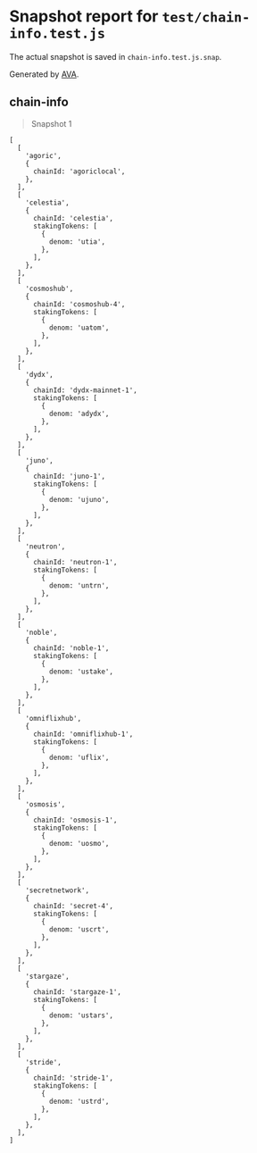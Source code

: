 # Snapshot report for `test/chain-info.test.js`

The actual snapshot is saved in `chain-info.test.js.snap`.

Generated by [AVA](https://avajs.dev).

## chain-info

> Snapshot 1

    [
      [
        'agoric',
        {
          chainId: 'agoriclocal',
        },
      ],
      [
        'celestia',
        {
          chainId: 'celestia',
          stakingTokens: [
            {
              denom: 'utia',
            },
          ],
        },
      ],
      [
        'cosmoshub',
        {
          chainId: 'cosmoshub-4',
          stakingTokens: [
            {
              denom: 'uatom',
            },
          ],
        },
      ],
      [
        'dydx',
        {
          chainId: 'dydx-mainnet-1',
          stakingTokens: [
            {
              denom: 'adydx',
            },
          ],
        },
      ],
      [
        'juno',
        {
          chainId: 'juno-1',
          stakingTokens: [
            {
              denom: 'ujuno',
            },
          ],
        },
      ],
      [
        'neutron',
        {
          chainId: 'neutron-1',
          stakingTokens: [
            {
              denom: 'untrn',
            },
          ],
        },
      ],
      [
        'noble',
        {
          chainId: 'noble-1',
          stakingTokens: [
            {
              denom: 'ustake',
            },
          ],
        },
      ],
      [
        'omniflixhub',
        {
          chainId: 'omniflixhub-1',
          stakingTokens: [
            {
              denom: 'uflix',
            },
          ],
        },
      ],
      [
        'osmosis',
        {
          chainId: 'osmosis-1',
          stakingTokens: [
            {
              denom: 'uosmo',
            },
          ],
        },
      ],
      [
        'secretnetwork',
        {
          chainId: 'secret-4',
          stakingTokens: [
            {
              denom: 'uscrt',
            },
          ],
        },
      ],
      [
        'stargaze',
        {
          chainId: 'stargaze-1',
          stakingTokens: [
            {
              denom: 'ustars',
            },
          ],
        },
      ],
      [
        'stride',
        {
          chainId: 'stride-1',
          stakingTokens: [
            {
              denom: 'ustrd',
            },
          ],
        },
      ],
    ]
